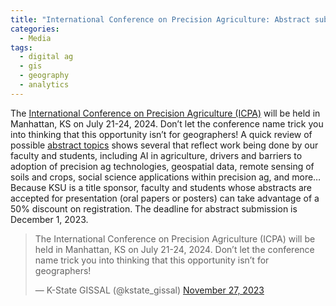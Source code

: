 ```yaml
---
title: "International Conference on Precision Agriculture: Abstract submission deadline is Dec. 1"
categories:
  - Media
tags:
  - digital ag
  - gis
  - geography
  - analytics
---
```

The <a href="https://www.k-state.edu/today/announcement/?id=93474">International Conference on Precision Agriculture (ICPA)</a> will be held in Manhattan, KS on July 21-24, 2024.  Don’t let the conference name trick you into thinking that this opportunity isn’t for geographers!  A quick review of possible <a href="https://www.ispag.org/icpa/AbstractTopicGroups">abstract topics</a> shows several that reflect work being done by our faculty and students, including AI in agriculture, drivers and barriers to adoption of precision ag technologies, geospatial data, remote sensing of soils and crops, social science applications within precision ag, and more…  Because KSU is a title sponsor, faculty and students whose abstracts are accepted for presentation (oral papers or posters) can take advantage of a 50% discount on registration.  The deadline for abstract submission is December 1, 2023.  

<blockquote class="twitter-tweet" data-lang="en"><p lang="en" dir="ltr">The International Conference on Precision Agriculture (ICPA) will be held in Manhattan, KS on July 21-24, 2024.  Don’t let the conference name trick you into thinking that this opportunity isn’t for geographers!</p>&mdash; K-State GISSAL (@kstate_gissal) <a href="[https://twitter.com/kstate_gissal/status/1729155938568077752)">November 27, 2023</a></blockquote><script async src="//platform.twitter.com/widgets.js" charset="utf-8"></script>
